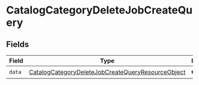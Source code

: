 # CatalogCategoryDeleteJobCreateQuery


## Fields

| Field                                                                                                                             | Type                                                                                                                              | Required                                                                                                                          | Description                                                                                                                       |
| --------------------------------------------------------------------------------------------------------------------------------- | --------------------------------------------------------------------------------------------------------------------------------- | --------------------------------------------------------------------------------------------------------------------------------- | --------------------------------------------------------------------------------------------------------------------------------- |
| `data`                                                                                                                            | [CatalogCategoryDeleteJobCreateQueryResourceObject](../../models/components/CatalogCategoryDeleteJobCreateQueryResourceObject.md) | :heavy_check_mark:                                                                                                                | N/A                                                                                                                               |
